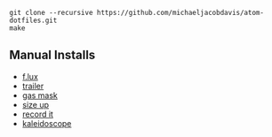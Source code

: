 ```
git clone --recursive https://github.com/michaeljacobdavis/atom-dotfiles.git
make
```

## Manual Installs
- [f.lux](https://justgetflux.com/dlmac.html)
- [trailer](http://ptsochantaris.github.io/trailer/)
- [gas mask](https://github.com/2ndalpha/gasmask)
- [size up](http://www.irradiatedsoftware.com/sizeup/)
- [record it](http://recordit.co/latest)
- [kaleidoscope](http://www.kaleidoscopeapp.com/)
